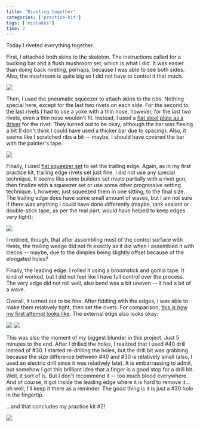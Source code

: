 ```yaml
---
title: 'Riveting together'
categories: ['practice-kit']
tags: ['mistakes']
time: 2
---
```


Today I riveted everything together.

<!-- more -->

First, I attached both skins to the skeleton. The instructions called for a bucking bar and a flush mushroom set, which is what I did. It was easier than doing back riveting, perhaps, because I was able to see both sides. Also, the mushroom is quite big so I did not have to control it that much.

![](0-skin-riveted.jpeg)

Then, I used the pneumatic squeezer to attach skins to the ribs. Nothing special here, except for the last two rivets on each side. For the second to the last rivets I had to use a yoke with a thin nose, however, for the last two rivets, even a thin nose wouldn't fit. Instead, I used a [flat steel plate as a driver](1-setting-last-rivet.jpeg) for the rivet. They turned out to be okay, although the bar was flexing a bit (I don't think I could have used a thicker bar due to spacing). Also, it seems like I scratched ribs a bit -- maybe, I should have covered the bar with the painter's tape.

![](2-the-last-two-rivets.jpeg)

Finally, I used [flat squeezer set](https://www.cleavelandtool.com/products/flat-squeezer-sets) to set the trailing edge. Again, as in my first practice kit, trailing edge rivets set just fine. I did not use any special technique. It seems like some builders set rivets partially with a rivet gun, then finalize with a squeezer set or use some other progressive setting technique. I, however, just squeezed them in one sitting, to the final size. The trailing edge does have some small amount of waves, but I am not sure if there was anything I could have done differently (maybe, tank sealant or double-stick tape, as per the real part, would have helped to keep edges very tight):

![](3-trailing-edge.jpeg)

I noticed, though, that after assembling most of the control surface with rivets, the trailing wedge did not fit exactly as it did when I assembled it with clecos -- maybe, due to the dimples being slightly offset because of the elongated holes?

Finally, the leading edge. I rolled it using a broomstick and gorilla tape. It kind of worked, but I did not feel like I have full control over the process. The very edge did not roll well, also bend was a bit uneven -- it had a bit of a wave.

Overall, it turned out to be fine. After fiddling with the edges, I was able to make them relatively tight, then set the rivets. For comparison, [this is how my first attempt looks like](5-edges-loose.jpeg). The external edge also looks okay:

![](4-edges-seems-tight.jpeg)
![](6-edges-external.jpeg)

<Mistake blunder /> This was also the moment of my biggest blunder in this project. Just 5 minutes to the end. After I drilled the holes, I realized that I used #40 drill instead of #30. I started re-drilling the holes, but the drill bit was grabbing because the size difference between #40 and #30 is relatively small (also, I used an electric drill since it was relatively late). It is embarrassing to admit, but somehow I got this brilliant idea that a finger is a good stop for a drill bit. Well, it sort of is. But I don't recommend it -- too much blood everywhere. And of course, it got inside the leading edge where it is hard to remove it... oh well, I'll keep it there as a reminder. The good thing is it is just a #30 hole in the fingertip.

...and that concludes my practice kit #2!

![](7-final-product.jpeg)
